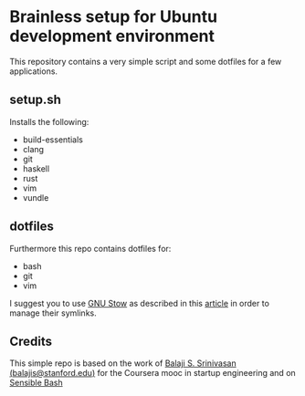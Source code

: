 # Brainless setup for Ubuntu development environment
This repository contains a very simple script and some dotfiles for a few applications.

## setup.sh
Installs the following:

* build-essentials
* clang
* git
* haskell
* rust
* vim
* vundle

## dotfiles
Furthermore  this repo contains dotfiles for:

* bash
* git
* vim

I suggest you to use [GNU Stow](https://www.gnu.org/software/stow/) as described
in this
[article](http://brandon.invergo.net/news/2012-05-26-using-gnu-stow-to-manage-your-dotfiles.html)
in order to manage their symlinks.

## Credits
This simple repo is based on the work of
[Balaji S. Srinivasan (balajis@stanford.edu)](https://github.com/startup-class/setup)
for the Coursera mooc in startup engineering and on
[Sensible Bash](https://github.com/mrzool/bash-sensible)

